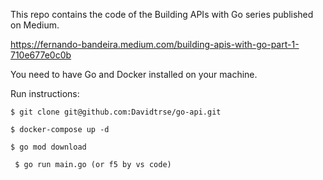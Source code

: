 This repo contains the code of the Building APIs with Go series published on Medium.

https://fernando-bandeira.medium.com/building-apis-with-go-part-1-710e677e0c0b

You need to have Go and Docker installed on your machine.

Run instructions:

``` $ git clone git@github.com:Davidtrse/go-api.git ```

``` $ docker-compose up -d ```

``` $ go mod download ```

``` $ go run main.go (or f5 by vs code)```

